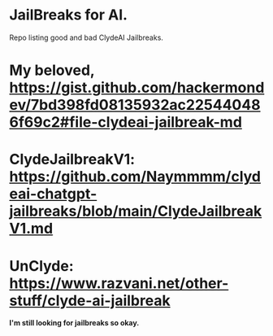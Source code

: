 # JailBreaks for AI.
Repo listing good and bad ClydeAI Jailbreaks.


# My beloved, https://gist.github.com/hackermondev/7bd398fd08135932ac225440486f69c2#file-clydeai-jailbreak-md
# ClydeJailbreakV1: https://github.com/Naymmmm/clydeai-chatgpt-jailbreaks/blob/main/ClydeJailbreakV1.md
# UnClyde: https://www.razvani.net/other-stuff/clyde-ai-jailbreak

**I'm still looking for jailbreaks so okay.**

